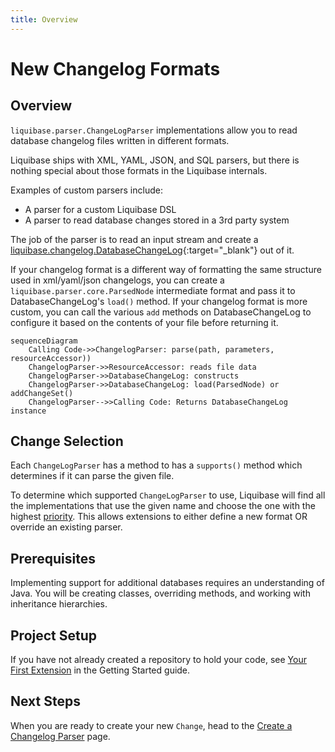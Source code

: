 ```yaml
---
title: Overview
---
```


# New Changelog Formats

## Overview

`liquibase.parser.ChangeLogParser` implementations allow you to read database changelog files written in different formats.  

Liquibase ships with XML, YAML, JSON, and SQL parsers, but there is nothing special about those formats in the Liquibase internals.

Examples of custom parsers include:

- A parser for a custom Liquibase DSL
- A parser to read database changes stored in a 3rd party system

The job of the parser is to read an input stream and create a [liquibase.changelog.DatabaseChangeLog](https://javadocs.liquibase.com/liquibase-core/liquibase/changelog/DatabaseChangeLog.html){:target="_blank"} out of it.

If your changelog format is a different way of formatting the same structure used in xml/yaml/json changelogs, you can create a `liquibase.parser.core.ParsedNode` intermediate format and pass it to DatabaseChangeLog's `load()` method.
If your changelog format is more custom, you can call the various `add` methods on DatabaseChangeLog to configure it based on the contents of your file before returning it.

```mermaid
sequenceDiagram
    Calling Code->>ChangelogParser: parse(path, parameters, resourceAccessor))
    ChangelogParser->>ResourceAccessor: reads file data
    ChangelogParser->>DatabaseChangeLog: constructs
    ChangelogParser->>DatabaseChangeLog: load(ParsedNode) or addChangeSet()
    ChangelogParser-->>Calling Code: Returns DatabaseChangeLog instance
```

## Change Selection

Each `ChangeLogParser` has a method to has a `supports()` method which determines if it can parse the given file. 

To determine which supported `ChangeLogParser` to use, Liquibase will find all the implementations that use the given name and choose the one with the highest [priority](../../references/priority.md).
This allows extensions to either define a new format OR override an existing parser.

## Prerequisites

Implementing support for additional databases requires an understanding of Java. You will be creating classes, overriding methods, and working with inheritance hierarchies.

## Project Setup

If you have not already created a repository to hold your code, see [Your First Extension](../../your-first-extension.md) in the Getting Started guide.

## Next Steps

When you are ready to create your new `Change`, head to the [Create a Changelog Parser](create.md) page.